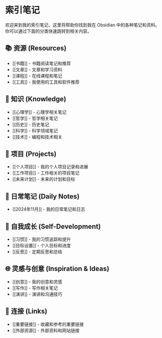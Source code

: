 # 索引笔记

欢迎来到我的索引笔记，这里将帮助你找到我在 Obsidian 中的各种笔记和资料。你可以通过下面的分类快速跳转到相关内容。

## 📚 资源 (Resources)
- [[书籍]] - 书籍阅读笔记和推荐
- [[文章]] - 文章和学习资料
- [[课程]] - 在线课程和笔记
- [[工具]] - 我使用的工具和软件推荐

## 🧠 知识 (Knowledge)
- [[心理学]] - 心理学相关笔记
- [[哲学]] - 哲学相关笔记
- [[历史]] - 历史笔记
- [[科学]] - 科学领域笔记
- [[技术]] - 编程和技术相关

## 🔄 项目 (Projects)
- [[个人项目]] - 我的个人项目记录和进展
- [[工作项目]] - 工作相关的项目笔记
- [[未来计划]] - 未来的计划和目标

## 📝 日常笔记 (Daily Notes)
- [[2024年11月]] - 我的日常笔记和日志

## 🌱 自我成长 (Self-Development)
- [[习惯]] - 我的习惯追踪和提升
- [[目标设置]] - 个人目标和进度
- [[反思]] - 定期反思和总结

## 🌐 灵感与创意 (Inspiration & Ideas)
- [[创意]] - 我的创意和灵感
- [[写作]] - 写作相关笔记
- [[演讲]] - 演讲和沟通技巧

## 🔗 连接 (Links)
- [[重要链接]] - 收藏和参考的重要链接
- [[外部资源]] - 外部资料和网站链接